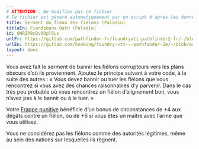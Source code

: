 ```yaml
---
# ATTENTION : Ne modifiez pas ce fichier
# Ce fichier est généré automatiquement par un script d'après les données du module Foundry VTT officiel et de sa traduction
title: Serment du fléau des fiélons (Paladin)
titleEn: Fiendsbane Oath (Paladin)
id: 0NRIP8cDv9Opl5Ls
urlFr: https://gitlab.com/pathfinder-fr/foundryvtt-pathfinder2-fr/-/blob/master/data/feats/0NRIP8cDv9Opl5Ls.htm
urlEn: https://gitlab.com/hooking/foundry-vtt---pathfinder-2e/-/blob/master/packs/data/feats.db/fiendsbane-oath-paladin.json
layout: dons
---
```

Vous avez fait le serment de bannir les fiélons corrupteurs vers les plans obscurs d’où ils proviennent. Ajoutez le principe suivant à votre code, à la suite des autres : « Vous devez bannir ou tuer les fiélons que vous rencontrez si vous avez des chances raisonnables d’y parvenir. Dans le cas très peu probable où vous rencontrez un fiélon d’alignement bon, vous n’avez pas à le bannir ou à le tuer. »

Votre [Frappe punitive](../actions/frappe-punitive.html) bénéficie d’un bonus de circonstances de +4 aux dégâts contre un fiélon, ou de +6 si vous êtes un maître avec l’arme que vous utilisez.

Vous ne considérez pas les fiélons comme des autorités légitimes, même au sein des nations sur lesquelles ils règnent.
